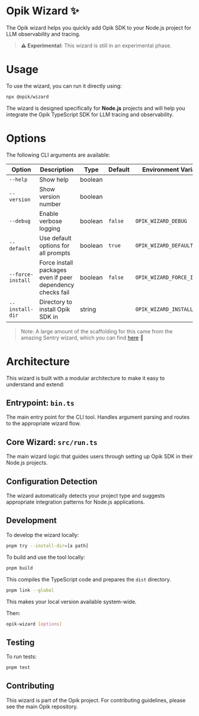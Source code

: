 # Opik Wizard ✨

The Opik wizard helps you quickly add Opik SDK to your Node.js project for LLM
observability and tracing.

> **⚠️ Experimental:** This wizard is still in an experimental phase.

# Usage

To use the wizard, you can run it directly using:

```bash
npx @opik/wizard
```

The wizard is designed specifically for **Node.js** projects and will help you
integrate the Opik TypeScript SDK for LLM tracing and observability.

# Options

The following CLI arguments are available:

| Option            | Description                                                | Type    | Default | Environment Variable        |
| ----------------- | ---------------------------------------------------------- | ------- | ------- | --------------------------- |
| `--help`          | Show help                                                  | boolean |         |                             |
| `--version`       | Show version number                                        | boolean |         |                             |
| `--debug`         | Enable verbose logging                                     | boolean | `false` | `OPIK_WIZARD_DEBUG`         |
| `--default`       | Use default options for all prompts                        | boolean | `true`  | `OPIK_WIZARD_DEFAULT`       |
| `--force-install` | Force install packages even if peer dependency checks fail | boolean | `false` | `OPIK_WIZARD_FORCE_INSTALL` |
| `--install-dir`   | Directory to install Opik SDK in                           | string  |         | `OPIK_WIZARD_INSTALL_DIR`   |

> Note: A large amount of the scaffolding for this came from the amazing Sentry
> wizard, which you can find [here](https://github.com/getsentry/sentry-wizard)
> 💖

# Architecture

This wizard is built with a modular architecture to make it easy to understand
and extend:

## Entrypoint: `bin.ts`

The main entry point for the CLI tool. Handles argument parsing and routes to
the appropriate wizard flow.

## Core Wizard: `src/run.ts`

The main wizard logic that guides users through setting up Opik SDK in their
Node.js projects.

## Configuration Detection

The wizard automatically detects your project type and suggests appropriate
integration patterns for Node.js applications.

## Development

To develop the wizard locally:

```bash
pnpm try --install-dir=[a path]
```

To build and use the tool locally:

```bash
pnpm build
```

This compiles the TypeScript code and prepares the `dist` directory.

```bash
pnpm link --global
```

This makes your local version available system-wide.

Then:

```bash
opik-wizard [options]
```

## Testing

To run tests:

```bash
pnpm test
```

## Contributing

This wizard is part of the Opik project. For contributing guidelines, please see
the main Opik repository.
